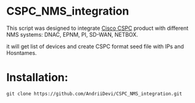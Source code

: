 # CSPC_NMS_integration

This script was designed to integrate [Cisco CSPC](https://software.cisco.com/download/home/286312935/type) product with different NMS systems: DNAC, EPNM, PI, SD-WAN, NETBOX.

it will get list of devices and create CSPC format seed file with IPs and Hosntames.

# Installation:
```
git clone https://github.com/AndriiDevi/CSPC_NMS_integration.git
```
